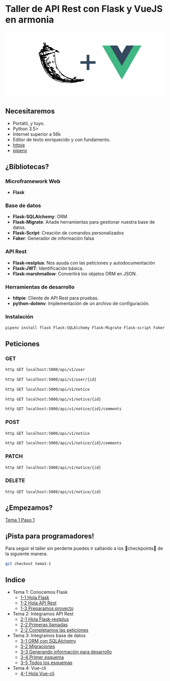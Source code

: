 # Taller de API Rest con Flask y VueJS en armonia

![Flask y Vuejs](flaskyvuejs.jpg)

## Necesitaremos

- Portátil, y tuyo.
- Python 3.5> 
- Internet superior a 56k
- Editor de texto enriquecido y con fundamento.
- [httpie](https://httpie.org/)
- [pipenv](https://docs.pipenv.org/)

## ¿Bibliotecas?

### Microframework Web

- **Flask**

### Base de datos

- **Flask-SQLAlchemy**: ORM
- **Flask-Migrate**: Añade herramientas para gestionar nuestra base de datos.
- **Flask-Script**: Creación de comandos personalizados
- **Faker**: Generador de información falsa

### API Rest

- **Flask-restplus**: Nos ayuda con las peticiones y autodocumentación
- **Flask-JWT**: Identificación básica.
- **Flask-marshmallow**: Convertirá los objetos ORM en JSON.

### Herramientas de desarrollo

- **httpie**: Cliente de API Rest para pruebas.
- **python-dotenv**: Implementación de un archivo de configuración.

### Instalación

```bash
pipenv install flask Flask-SQLAlchemy Flask-Migrate Flask-script Faker 
```


## Peticiones

### GET

```bash
http GET localhost:5000/api/v1/user
```

```bash
http GET localhost:5000/api/v1/user/{id}
```

```bash
http GET localhost:5000/api/v1/notice
```

```bash
http GET localhost:5000/api/v1/notice/{id}
```

```bash
http GET localhost:5000/api/v1/notice/{id}/comments
```

### POST

```bash
http GET localhost:5000/api/v1/notice
```

```bash
http GET localhost:5000/api/v1/notice/{id}/comments
```

### PATCH

```bash
http GET localhost:5000/api/v1/notice/{id}
```

### DELETE

```bash
http GET localhost:5000/api/v1/notice/{id}
```

## ¿Empezamos?

[Tema 1 Paso 1](https://github.com/tanrax/workshop-flask-with-vuejs/tree/tema1-1)

## ¡Pista para programadores!

Para seguir el taller sin perderte puedes ir saltando a los 🎈checkpoints🎈 de la siguiente manera.

```bash
git checkout tema1-1
```

## Indice
- Tema 1: Conocemos Flask
    - [1-1 Hola Flask](https://github.com/tanrax/workshop-flask-with-vuejs/tree/tema1-1)
    - [1-2 Hola API Rest](https://github.com/tanrax/workshop-flask-with-vuejs/tree/tema1-2)
    - [1-3 Preparamos proyecto](https://github.com/tanrax/workshop-flask-with-vuejs/tree/tema1-3)
- Tema 2: Integramos API Rest
    - [2-1 Hola Flask-restplus](https://github.com/tanrax/workshop-flask-with-vuejs/tree/tema2-1)
    - [2-2 Primeras llamadas](https://github.com/tanrax/workshop-flask-with-vuejs/tree/tema2-2)
    - [2-2 Completamos las peticiones](https://github.com/tanrax/workshop-flask-with-vuejs/tree/tema2-3)
- Tema 3: Integramos base de datos
    - [3-1 ORM con SQLAlchemy](https://github.com/tanrax/workshop-flask-with-vuejs/tree/tema3-1)
    - [3-2 Migraciones](https://github.com/tanrax/workshop-flask-with-vuejs/tree/tema3-2)
    - [3-3 Generando información para desarrollo](https://github.com/tanrax/workshop-flask-with-vuejs/tree/tema3-3)
    - [3-4 Primer esquema](https://github.com/tanrax/workshop-flask-with-vuejs/tree/tema3-4)
    - [3-5 Todos los esquemas](https://github.com/tanrax/workshop-flask-with-vuejs/tree/tema3-5)
- Tema 4: Vue-cli
    - [4-1 Hola Vue-cli](https://github.com/tanrax/workshop-flask-with-vuejs/tree/tema4-1)
